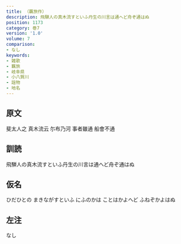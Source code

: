 ```yaml
---
title: （覊旅作）
description: 飛騨人の真木流すといふ丹生の川言は通へど舟ぞ通はぬ
position: 1173
category: 巻7
version: '1.0'
volume: 7
comparison:
- なし
keywords:
- 雑歌
- 羈旅
- 岐阜県
- 小八賀川
- 謡物
- 地名
---
```


## 原文

斐太人之 真木流云 尓布乃河 事者雖通 船會不通

## 訓読

飛騨人の真木流すといふ丹生の川言は通へど舟ぞ通はぬ

## 仮名

ひだひとの まきながすといふ にふのかは ことはかよへど ふねぞかよはぬ

## 左注

なし
